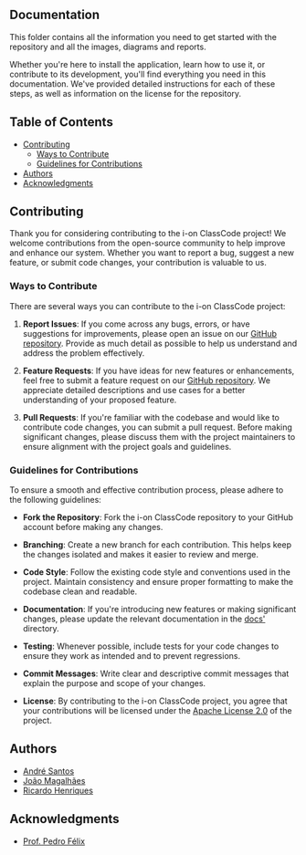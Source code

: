 ## Documentation

This folder contains all the information you need to get started with the repository and all the images, diagrams and reports.

Whether you're here to install the application, learn how to use it, or contribute to its development, you'll find everything you need in this documentation. 
We've provided detailed instructions for each of these steps, as well as information on the license for the repository.

## Table of Contents

- [Contributing](#contributing)
    - [Ways to Contribute](#ways-to-contribute)
    - [Guidelines for Contributions](#guidelines-for-contributions)
- [Authors](#authors)
- [Acknowledgments](#acknowledgments)


## Contributing

Thank you for considering contributing to the i-on ClassCode project! We welcome contributions from the open-source community to help improve and enhance our system. Whether you want to report a bug, suggest a new feature, or submit code changes, your contribution is valuable to us.

### Ways to Contribute

There are several ways you can contribute to the i-on ClassCode project:

1. **Report Issues**: If you come across any bugs, errors, or have suggestions for improvements, please open an issue on our [GitHub repository](https://github.com/i-on-project/repohouse/issues). Provide as much detail as possible to help us understand and address the problem effectively.

2. **Feature Requests**: If you have ideas for new features or enhancements, feel free to submit a feature request on our [GitHub repository](https://github.com/i-on-project/repohouse/issues). We appreciate detailed descriptions and use cases for a better understanding of your proposed feature.

3. **Pull Requests**: If you're familiar with the codebase and would like to contribute code changes, you can submit a pull request. Before making significant changes, please discuss them with the project maintainers to ensure alignment with the project goals and guidelines.

### Guidelines for Contributions

To ensure a smooth and effective contribution process, please adhere to the following guidelines:

- **Fork the Repository**: Fork the i-on ClassCode repository to your GitHub account before making any changes.

- **Branching**: Create a new branch for each contribution. This helps keep the changes isolated and makes it easier to review and merge.

- **Code Style**: Follow the existing code style and conventions used in the project. Maintain consistency and ensure proper formatting to make the codebase clean and readable.

- **Documentation**: If you're introducing new features or making significant changes, please update the relevant documentation in the [docs'](../docs) directory.

- **Testing**: Whenever possible, include tests for your code changes to ensure they work as intended and to prevent regressions.

- **Commit Messages**: Write clear and descriptive commit messages that explain the purpose and scope of your changes.

- **License**: By contributing to the i-on ClassCode project, you agree that your contributions will be licensed under the [Apache License 2.0](../LICENSE) of the project.


## Authors

- [André Santos](https://github.com/AndreSantos0) 
- [João Magalhães](https://github.com/JoaoMagalhaes23)
- [Ricardo Henriques](https://github.com/Henriquess19)

## Acknowledgments

- [Prof. Pedro Félix](https://github.com/pmhsfelix)
